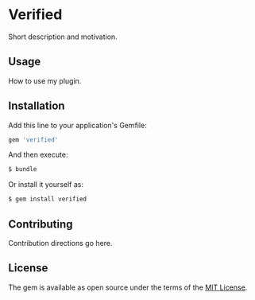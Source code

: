 # Verified
Short description and motivation.

## Usage
How to use my plugin.

## Installation
Add this line to your application's Gemfile:

```ruby
gem 'verified'
```

And then execute:
```bash
$ bundle
```

Or install it yourself as:
```bash
$ gem install verified
```

## Contributing
Contribution directions go here.

## License
The gem is available as open source under the terms of the [MIT License](http://opensource.org/licenses/MIT).
